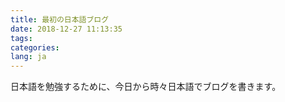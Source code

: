 ```yaml
---
title: 最初の日本語ブログ
date: 2018-12-27 11:13:35
tags:
categories:
lang: ja
---
```


日本語を勉強するために、今日から時々日本語でブログを書きます。